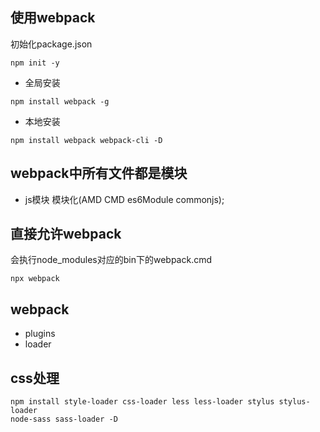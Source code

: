 ## 使用webpack
初始化package.json
```
npm init -y 
```
- 全局安装 
```
npm install webpack -g
```
- 本地安装
```
npm install webpack webpack-cli -D
```

## webpack中所有文件都是模块
- js模块 模块化(AMD CMD es6Module commonjs);


## 直接允许webpack 
会执行node_modules对应的bin下的webpack.cmd
```
npx webpack
```


## webpack
- plugins
- loader


## css处理
```
npm install style-loader css-loader less less-loader stylus stylus-loader 
node-sass sass-loader -D
```